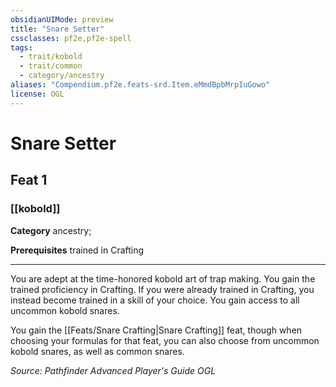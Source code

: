 ```yaml
---
obsidianUIMode: preview
title: "Snare Setter"
cssclasses: pf2e,pf2e-spell
tags:
  - trait/kobold
  - trait/common
  - category/ancestry
aliases: "Compendium.pf2e.feats-srd.Item.eMmdBpbMrpIuGowo"
license: OGL
---
```

# Snare Setter
## Feat 1
### [[kobold]]

**Category** ancestry; 



**Prerequisites** trained in Crafting
* * *
You are adept at the time-honored kobold art of trap making. You gain the trained proficiency in Crafting. If you were already trained in Crafting, you instead become trained in a skill of your choice. You gain access to all uncommon kobold snares.

You gain the [[Feats/Snare Crafting|Snare Crafting]] feat, though when choosing your formulas for that feat, you can also choose from uncommon kobold snares, as well as common snares.

*Source: Pathfinder Advanced Player's Guide*
*OGL*
